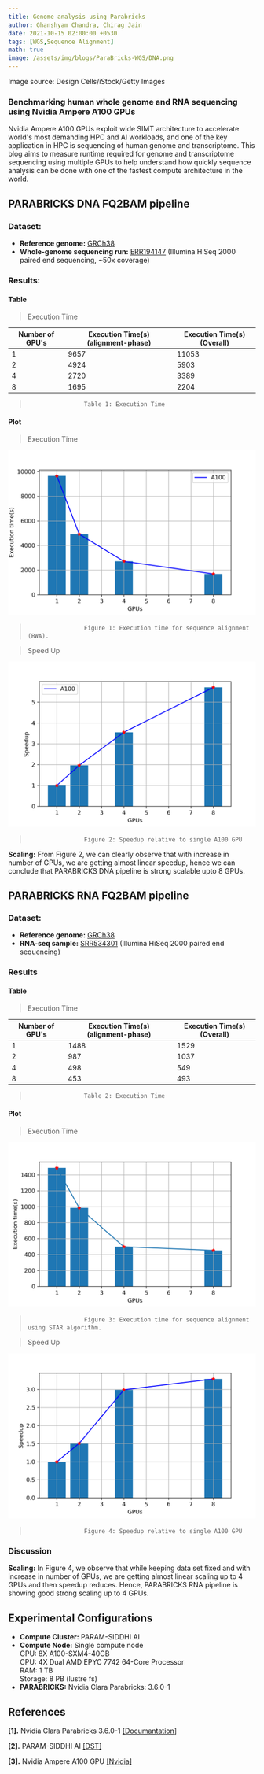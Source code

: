 ```yaml
---
title: Genome analysis using Parabricks
author: Ghanshyam Chandra, Chirag Jain
date: 2021-10-15 02:00:00 +0530
tags: [WGS,Sequence Alignment]
math: true
image: /assets/img/blogs/ParaBricks-WGS/DNA.png
---
```

<head>
  <link
    href="https://fonts.googleapis.com/css?family=Montserrat" rel="stylesheet"/>
  <link rel="stylesheet" href="../../assets/css/main.css" />
  <link rel="stylesheet" href="../../assets/css/project.css" />
</head>

Image source: Design Cells/iStock/Getty Images
### **Benchmarking human whole genome and RNA sequencing using Nvidia Ampere A100 GPUs**
Nvidia Ampere A100 GPUs exploit wide SIMT architecture to accelerate world's most demanding HPC and AI workloads, and one of the key application in HPC is sequencing of human genome and transcriptome. This blog aims to measure runtime required for genome and transcriptome sequencing using multiple GPUs to help understand how quickly sequence analysis can be done with one of the fastest compute architecture in the world.
## PARABRICKS DNA FQ2BAM pipeline

### Dataset:
- **Reference genome:** [GRCh38](https://github.com/broadinstitute/gatk/blob/master/src/test/resources/large/Homo_sapiens_assembly38.fasta.gz?raw=true)
- **Whole-genome sequencing run:** [ERR194147](https://www.ebi.ac.uk/ena/browser/view/ERR194147?show=reads) (Illumina HiSeq 2000 paired end sequencing, ~50x coverage)

### Results:

#### Table
> Execution Time

| Number of GPU's     | Execution Time(s) (alignment-phase) | Execution Time(s) (Overall) |
| ----------- | ----------- | ----------- |
| 1      | 9657      |             11053      |
| 2   | 4924         |             5903       |
| 4   | 2720         |             3389       |
| 8   | 1695         |             2204       |

>                     Table 1: Execution Time

#### Plot

> Execution Time

![Execution Time](/assets/img/blogs/ParaBricks-WGS/BWA_Exec.png)
>                     Figure 1: Execution time for sequence alignment (BWA).

> Speed Up

![Speed Up](/assets/img/blogs/ParaBricks-WGS/BWA_SpeedUp.png)

>                     Figure 2: Speedup relative to single A100 GPU 

**Scaling:** From Figure 2, we can clearly observe that with increase in number of GPUs, we are getting almost linear speedup, hence we can conclude that PARABRICKS DNA pipeline is strong scalable upto 8 GPUs.

## PARABRICKS RNA FQ2BAM pipeline

### Dataset:
- **Reference genome:** [GRCh38](https://www.ncbi.nlm.nih.gov/assembly/GCF_000001405.38/)
- **RNA-seq sample:** [SRR534301](https://www.ncbi.nlm.nih.gov/sra/?term=SRR534301) (Illumina HiSeq 2000 paired end sequencing)


### Results
#### Table

> Execution Time

| Number of GPU's     | Execution Time(s) (alignment-phase) | Execution Time(s) (Overall) |
| ----------- | ----------- | ----------- |
| 1      | 1488      |             1529     |
| 2   | 987         |             1037       |
| 4   | 498         |             549       |
| 8   | 453         |             493       |

>                     Table 2: Execution Time

#### Plot

> Execution Time

![Execution Time](/assets/img/blogs/ParaBricks-WGS/STAR_Exec.png)

>                     Figure 3: Execution time for sequence alignment using STAR algorithm.

> Speed Up

![Speed Up](/assets/img/blogs/ParaBricks-WGS/STAR_SpeedUp.png)

>                     Figure 4: Speedup relative to single A100 GPU 

### Discussion

**Scaling:** In Figure 4, we observe that while keeping data set fixed and with increase in number of GPUs, we are getting almost linear scaling up to 4 GPUs and then speedup reduces. Hence, PARABRICKS RNA pipeline is showing good strong scaling up to 4 GPUs.

## Experimental Configurations

- **Compute Cluster:** PARAM-SIDDHI AI
- **Compute Node:** Single compute node \
 GPU: 8X A100-SXM4-40GB \
 CPU: 4X Dual AMD EPYC 7742 64-Core Processor \
 RAM: 1 TB \
Storage: 8 PB (lustre fs)
- **PARABRICKS:** Nvidia Clara Parabricks: 3.6.0-1

## References
<b id="my_anchor">[1].</b> Nvidia Clara Parabricks 3.6.0-1 
[[Documantation]](https://docs.nvidia.com/clara/parabricks/v3.6/text/software_overview.html)

<b id="my_anchor">[2].</b> PARAM-SIDDHI AI
[[DST]](https://dst.gov.in/indias-ai-supercomputer-param-siddhi-63rd-among-top-500-most-powerful-non-distributed-computer)

<b id="my_anchor">[3].</b> Nvidia Ampere A100 GPU
[[Nvidia]](https://www.nvidia.com/en-in/data-center/a100/)
